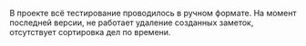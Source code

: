 В проекте всё тестирование проводилось в ручном формате.
На момент последней версии, не работает удаление созданных заметок, отсутствует сортировка дел по времени.
